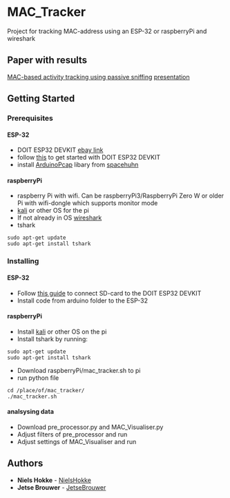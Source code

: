 # MAC_Tracker

Project for tracking MAC-address using an ESP-32 or raspberryPi and wireshark

## Paper with results
[MAC-based activity tracking using passive sniffing](https://github.com/NielsHokke/MAC_Tracker/blob/master/MAC-based%20activity%20tracking%20using%20passive%20sniffing.pdf)
[presentation](https://github.com/NielsHokke/MAC_Tracker/blob/master/presentation.pdf)


## Getting Started

### Prerequisites

#### ESP-32

* DOIT ESP32 DEVKIT [ebay link](https://www.ebay.com/itm/DOIT-Development-Board-WiFi-Bluetooth-Low-Consumption-Dual-Core-ESP-32-ESP-2018/173061599471?epid=843519115&hash=item284b4670ef:g:BxIAAOSww9xZC~gr)
* follow [this](http://dagrende.blogspot.nl/2017/01/how-to-use-doit-esp32-devkit.html) to get started with DOIT ESP32 DEVKIT
* install [ArduinoPcap](https://github.com/spacehuhn/ArduinoPcap) libary from [spacehuhn](https://github.com/spacehuhn)

#### raspberryPi

* raspberry Pi with wifi. Can be raspberryPi3/RaspberryPi Zero W or older Pi with wifi-dongle which supports monitor mode
* [kali](https://docs.kali.org/kali-on-arm/install-kali-linux-arm-raspberry-pi) or other OS for the pi
* If not already in OS [wireshark](https://askubuntu.com/questions/700712/how-to-install-wireshark)
* tshark
```
sudo apt-get update
sudo apt-get install tshark
```

### Installing

#### ESP-32
* Follow [this guide](https://github.com/espressif/arduino-esp32/tree/master/libraries/SD) to connect SD-card to the DOIT ESP32 DEVKIT
* Install code from arduino folder to the ESP-32

#### raspberryPi

* Install [kali](https://docs.kali.org/kali-on-arm/install-kali-linux-arm-raspberry-pi) or other OS on the pi
* Install tshark by running:
```
sudo apt-get update
sudo apt-get install tshark
```
* Download raspberryPi/mac_tracker.sh to pi
* run python file
```
cd /place/of/mac_tracker/
./mac_tracker.sh
```

#### analsysing data

* Download pre_processor.py and MAC_Visualiser.py
* Adjust filters of pre_processor and run
* Adjust settings of MAC_Visualiser and run

## Authors

* **Niels Hokke** - [NielsHokke](https://github.com/NielsHokke)
* **Jetse Brouwer** - [JetseBrouwer](https://github.com/JetseBrouwer)



